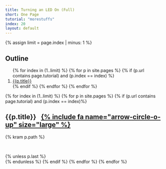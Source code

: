 ```yaml
---
title: Turning an LED On (Full)
short: One Page
tutorial: "morestuffs"
index: 20
layout: default
---
```


{% assign limit = page.index | minus: 1 %}

<div class="">
<h2>Outline</h2>
<ol>
{% for index in (1..limit) %}
  {% for p in site.pages %}
    {% if (p.url contains page.tutorial) and (p.index == index) %}        
<li><a href="#{{p.title}}">{{p.title}}</a></li>
    {% endif %}
  {% endfor %}
{% endfor %}
</ol>
</div>

{% for index in (1..limit) %}
  {% for p in site.pages %}
    {% if (p.url contains page.tutorial) and (p.index == index)%}  
<h2 id="{{p.title}}">{{p.title}} &nbsp; <a href="#" > {% include fa name="arrow-circle-o-up" size="large" %}</a></h2> 
{% kram p.path %}
<p>&nbsp;</p>
{% unless p.last %}
<div class="page-break"></div>
{% endunless %}
    {% endif %}
  {% endfor %}
{% endfor %}
